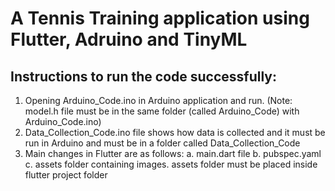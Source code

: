 # A Tennis Training application using Flutter, Adruino and TinyML
## Instructions to run the code successfully:
1. Opening Arduino_Code.ino in Arduino application and run.
(Note: model.h file must be in the same folder (called Arduino_Code) with Arduino_Code.ino)
2. Data_Collection_Code.ino file shows how data is collected and it must be run in Arduino and must be in a folder called Data_Collection_Code
3. Main changes in Flutter are as follows:
   a. main.dart file
   b. pubspec.yaml
   c. assets folder containing images. assets folder must be placed inside flutter project folder

